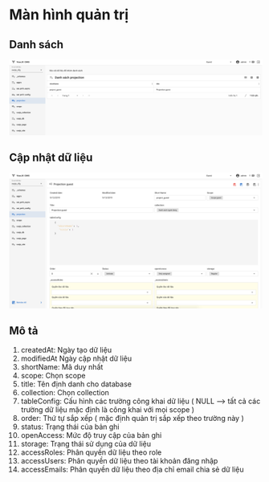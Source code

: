# Màn hình quản trị

## Danh sách
<img src="/projection_list.png" alt="structure">

## Cập nhật dữ liệu
<img src="/projection_edit.png" alt="structure">

## Mô tả

1. createdAt: Ngày tạo dữ liệu
1. modifiedAt Ngày cập nhật dữ liệu
1. shortName: Mã duy nhất
1. scope: Chọn scope
1. title: Tên định danh cho database
1. collection: Chọn collection
1. tableConfig: Cấu hình các trường công khai dữ liệu ( NULL --> tất cả các trường dữ liệu mặc định là công khai với mọi scope )
1. order: Thứ tự sắp xếp ( mặc định quản trị sắp xếp theo trường này )
1. status: Trạng thái của bản ghi
1. openAccess: Mức độ truy cập của bản ghi
1. storage: Trạng thái sử dụng của dữ liệu
1. accessRoles: Phân quyền dữ liệu theo role
1. accessUsers: Phân quyền dữ liệu theo tài khoản đăng nhập
1. accessEmails: Phân quyền dữ liệu theo địa chỉ email chia sẻ dữ liệu